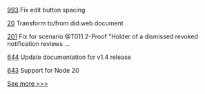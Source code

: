 
[993](https://github.com/hyperledger/aries-mobile-agent-react-native/pull/993) Fix edit button spacing

[20](https://github.com/hyperledger-labs/did-webs-resolver/pull/20) Transform to/from did:web document

[201](https://github.com/hyperledger/aries-mobile-test-harness/pull/201) Fix for scenario @T011.2-Proof "Holder of a dismissed revoked notification reviews …

[644](https://github.com/hyperledger/fabric-gateway/pull/644) Update documentation for v1.4 release

[643](https://github.com/hyperledger/fabric-gateway/pull/643) Support for Node 20


[See more >>>](https://start-here.hyperledger.org/pull-requests)
